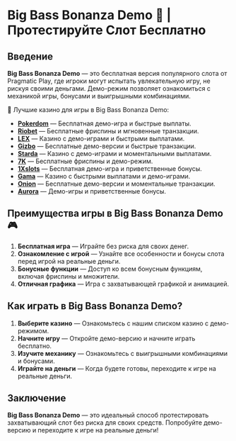 # Big Bass Bonanza Demo 🎣 | Протестируйте Слот Бесплатно

## Введение

**Big Bass Bonanza Demo** — это бесплатная версия популярного слота от Pragmatic Play, где игроки могут испытать увлекательную игру, не рискуя своими деньгами. Демо-режим позволяет ознакомиться с механикой игры, бонусами и выигрышными комбинациями.

🎰 Лучшие казино для игры в Big Bass Bonanza Demo:

- **[Pokerdom](https://brandplay.link/4k77v2yx)** — Бесплатная демо-игра и быстрые выплаты.
- **[Riobet](https://brandplay.link/7xBLTPyj)** — Бесплатные фриспины и мгновенные транзакции.
- **[LEX](https://brandplay.link/zW4hdDFV)** — Казино с демо-играми и быстрыми выплатами.
- **[Gizbo](https://brandplay.link/bprXw4YV)** — Бесплатные демо-версии и быстрые транзакции.
- **[Starda](https://brandplay.link/fB7xwRFL)** — Казино с демо-играми и моментальными выплатами.
- **[7K](https://brandplay.link/BvQyFShp)** — Бесплатные фриспины и демо-режим.
- **[1Xslots](https://brandplay.link/hSB1khtr)** — Бесплатная демо-игра и приветственные бонусы.
- **[Gama](https://brandplay.link/j6NMKsDz)** — Казино с быстрыми выплатами и демо-играми.
- **[Onion](https://brandplay.link/zBGRVpQ9)** — Бесплатные демо-версии и моментальные транзакции.
- **[Aurora](https://10trafic-stat2.com/click/668546556bcc6313411604bd/6766/13032/subaccount)** — Демо-игры и приветственные бонусы.

## Преимущества игры в Big Bass Bonanza Demo 🎮

1. **Бесплатная игра** — Играйте без риска для своих денег.
2. **Ознакомление с игрой** — Узнайте все особенности и бонусы слота перед игрой на реальные деньги.
3. **Бонусные функции** — Доступ ко всем бонусным функциям, включая фриспины и множители.
4. **Отличная графика** — Игра с захватывающей графикой и анимацией.

## Как играть в Big Bass Bonanza Demo?

1. **Выберите казино** — Ознакомьтесь с нашим списком казино с демо-режимом.
2. **Начните игру** — Откройте демо-версию и начните играть бесплатно.
3. **Изучите механику** — Ознакомьтесь с выигрышными комбинациями и бонусами.
4. **Играйте на деньги** — Когда будете готовы, переходите к игре на реальные деньги.

## Заключение

**Big Bass Bonanza Demo** — это идеальный способ протестировать захватывающий слот без риска для своих средств. Попробуйте демо-версию и переходите к игре на реальные деньги!
